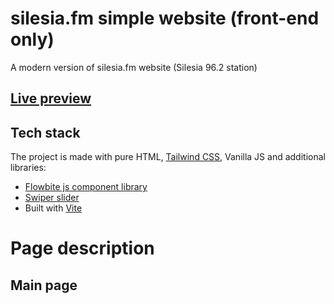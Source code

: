 # silesia.fm simple website (front-end only)
A modern version of silesia.fm website (Silesia 96.2 station)

## [Live preview](https://nikitossik.github.io/silesia.fm/)
## Tech stack
The project is made with pure HTML, [Tailwind CSS](https://tailwindcss.com/), Vanilla JS and additional libraries: 
- [Flowbite js component library](https://flowbite.com/docs/getting-started/introduction/)
- [Swiper slider](https://swiperjs.com/)
- Built with [Vite](https://v3.vitejs.dev/)

# Page description
## Main page 
